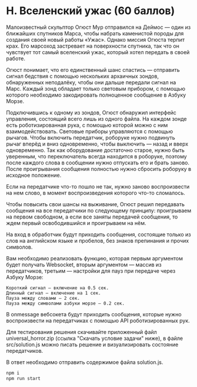# H. Вселенский ужас (60 баллов)

Малоизвестный скульптор Огюст Мур отправился на Деймос — один из ближайших спутников Марса, чтобы набрать каменистой породы для создания своей новый работы «Ужас». Однако миссия Огюста терпит крах. Его марсоход застревает на поверхности спутника, так что он чувствует тот самый вселенский ужас, который хотел передать в своей работе.

Огюст понимает, что его единственный шанс спастись — отправить сигнал бедствия с помощью нескольких архаичных зондов, обнаруженных неподалёку, чтобы они дальше передали сигнал на Марс. Каждый зонд обладает только световым прибором, с помощью которого необходимо закодировать полноценное сообщение в Азбуку Морзе.

Подключившись к одному из зондов, Огюст обнаружил интерфейс управления, состоящий всего лишь из одного файла. На каждом зонде есть роботизированная рука, с помощью которой можно с ним взаимодействовать. Световые приборы управляются с помощью рычагов. Чтобы включить передатчик, роборуке нужно подвинуть рычаг вперёд и вниз одновременно, чтобы выключить — назад и вверх одновременно. Так как оборудование достаточно старое, нужно быть уверенным, что переключатель всегда находится в роборуке, поэтому после каждого слова в сообщении нужно отпускать его и брать заново. После проигрывания сообщения полностью нужно сбросить роборуку в исходное положение.

Если на передатчике что-то пошло не так, нужно заново воспроизвести на нем слово, в момент воспроизведения которого что-то сломалось.

Чтобы повысить свои шансы на выживание, Огюст решил передавать сообщения на все передатчики по следующему принципу: проигрываем на первом свободном, а если все заняты передачей сообщения, то ждем первый освободившийся и проигрываем на нём.

На вход в обработчик будут приходить сообщения, состоящие только из слов на английском языке и пробелов, без знаков препинания и прочих символов.

Вам необходимо реализовать функцию, которая первым аргументом будет получать Websocket, вторым аргументом — массив из передатчиков, третьим — настройки для пауз при передаче через Азбуку Морзе:

    Короткий сигнал — включение на 0.5 сек.
    Длинный сигнал — включение на 1 сек.
    Пауза между словами — 2 сек.
    Пауза между символами азбуки морзе — 0.2 сек.

В onmessage вебсокета будут приходить сообщения, которые нужно воспроизвести на передатчиках с помощью API роботизированных рук.

Для тестирования решения скачивайте приложенный файл universal_horror.zip (ссылка "Скачать условие задачи" ниже), в файле src/solution.js можно писать решение и визуализировать состояние передатчиков.

В ответ необходимо отправить содержимое файла solution.js.

```bash
npm i
npm run start
```
